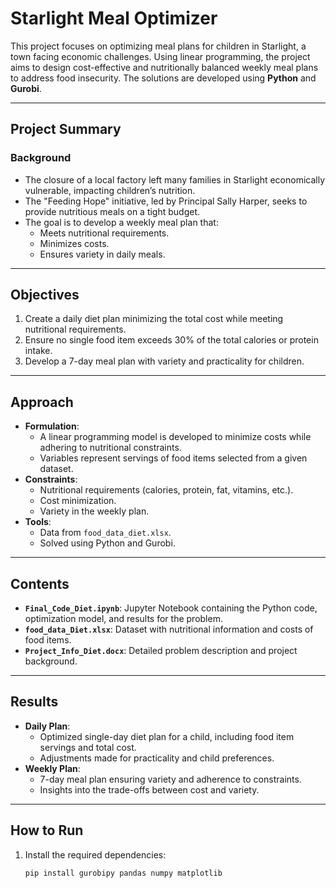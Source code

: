 # Starlight Meal Optimizer

This project focuses on optimizing meal plans for children in Starlight, a town facing economic challenges. Using linear programming, the project aims to design cost-effective and nutritionally balanced weekly meal plans to address food insecurity. The solutions are developed using **Python** and **Gurobi**.

---

## **Project Summary**
### **Background**
- The closure of a local factory left many families in Starlight economically vulnerable, impacting children’s nutrition.
- The "Feeding Hope" initiative, led by Principal Sally Harper, seeks to provide nutritious meals on a tight budget.
- The goal is to develop a weekly meal plan that:
  - Meets nutritional requirements.
  - Minimizes costs.
  - Ensures variety in daily meals.

---

## **Objectives**
1. Create a daily diet plan minimizing the total cost while meeting nutritional requirements.
2. Ensure no single food item exceeds 30% of the total calories or protein intake.
3. Develop a 7-day meal plan with variety and practicality for children.

---

## **Approach**
- **Formulation**:
  - A linear programming model is developed to minimize costs while adhering to nutritional constraints.
  - Variables represent servings of food items selected from a given dataset.
- **Constraints**:
  - Nutritional requirements (calories, protein, fat, vitamins, etc.).
  - Cost minimization.
  - Variety in the weekly plan.
- **Tools**:
  - Data from `food_data_diet.xlsx`.
  - Solved using Python and Gurobi.

---

## **Contents**
- **`Final_Code_Diet.ipynb`**: Jupyter Notebook containing the Python code, optimization model, and results for the problem.
- **`food_data_Diet.xlsx`**: Dataset with nutritional information and costs of food items.
- **`Project_Info_Diet.docx`**: Detailed problem description and project background.

---

## **Results**
- **Daily Plan**:
  - Optimized single-day diet plan for a child, including food item servings and total cost.
  - Adjustments made for practicality and child preferences.
- **Weekly Plan**:
  - 7-day meal plan ensuring variety and adherence to constraints.
  - Insights into the trade-offs between cost and variety.

---

## **How to Run**
1. Install the required dependencies:
   ```bash
   pip install gurobipy pandas numpy matplotlib

